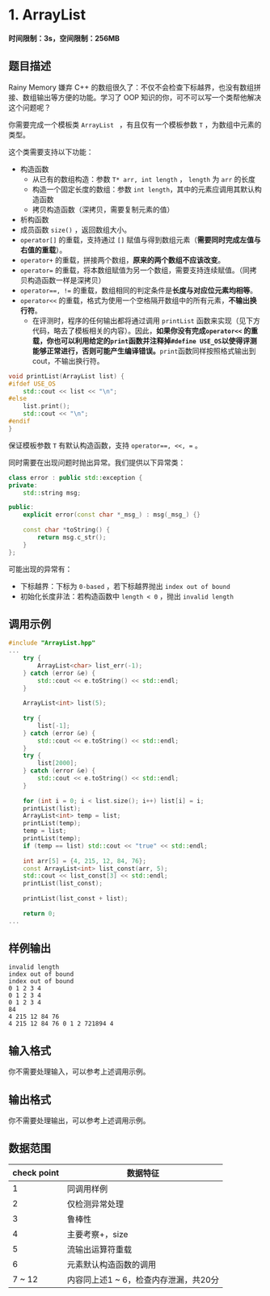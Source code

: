 # 1. ArrayList

**时间限制：3s，空间限制：256MB**

## 题目描述

Rainy Memory 嫌弃 C++ 的数组很久了：不仅不会检查下标越界，也没有数组拼接、数组输出等方便的功能。学习了 OOP 知识的你，可不可以写一个类帮他解决这个问题呢？

你需要完成一个模板类 `ArrayList ` ，有且仅有一个模板参数 `T` ，为数组中元素的类型。

这个类需要支持以下功能：

* 构造函数
  * 从已有的数组构造：参数 `T* arr, int length` ， `length` 为 `arr` 的长度
  * 构造一个固定长度的数组：参数 `int length`，其中的元素应调用其默认构造函数
  * 拷贝构造函数（深拷贝，需要复制元素的值）
* 析构函数
* 成员函数 `size()` ，返回数组大小。
* `operator[]` 的重载，支持通过 `[]` 赋值与得到数组元素（**需要同时完成左值与右值的重载**）。
* `operator+` 的重载，拼接两个数组，**原来的两个数组不应该改变**。
* `operator=` 的重载，将本数组赋值为另一个数组，需要支持连续赋值。（同拷贝构造函数一样是深拷贝）
* `operator==, !=` 的重载，数组相同的判定条件是**长度与对应位元素均相等**。
* `operator<<` 的重载，格式为使用一个空格隔开数组中的所有元素，**不输出换行符**。
  *  在评测时，程序的任何输出都将通过调用 `printList` 函数来实现（见下方代码，略去了模板相关的内容）。因此，**如果你没有完成`operator<<` 的重载，你也可以利用给定的`print`函数并注释掉`#define USE_OS`以使得评测能够正常进行，否则可能产生编译错误。**`print`函数同样按照格式输出到cout，不输出换行符。

```c++
void printList(ArrayList list) {
#ifdef USE_OS
    std::cout << list << "\n";
#else
    list.print();
    std::cout << "\n";
#endif
}
```

保证模板参数 `T` 有默认构造函数，支持 `operator==, <<, =` 。

同时需要在出现问题时抛出异常。我们提供以下异常类：

```c++
class error : public std::exception {
private:
    std::string msg;

public:
    explicit error(const char *_msg_) : msg(_msg_) {}
    
    const char *toString() {
        return msg.c_str();
    }
};
```

可能出现的异常有：

* 下标越界：下标为 `0-based` ，若下标越界抛出 `index out of bound`
* 初始化长度非法：若构造函数中 `length < 0` ，抛出 `invalid length`

## 调用示例

```c++
#include "ArrayList.hpp"
...
    try {
        ArrayList<char> list_err(-1);
    } catch (error &e) {
        std::cout << e.toString() << std::endl;
    }
    
    ArrayList<int> list(5);
    
    try {
        list[-1];
    } catch (error &e) {
        std::cout << e.toString() << std::endl;
    }
    try {
        list[2000];
    } catch (error &e) {
        std::cout << e.toString() << std::endl;
    }
    
    for (int i = 0; i < list.size(); i++) list[i] = i;
    printList(list);
    ArrayList<int> temp = list;
    printList(temp);
    temp = list;
    printList(temp);
    if (temp == list) std::cout << "true" << std::endl;
    
    int arr[5] = {4, 215, 12, 84, 76};
    const ArrayList<int> list_const(arr, 5);
    std::cout << list_const[3] << std::endl;
    printList(list_const);
    
    printList(list_const + list);
    
    return 0;
...
```

## 样例输出

```
invalid length
index out of bound
index out of bound
0 1 2 3 4
0 1 2 3 4
0 1 2 3 4
84
4 215 12 84 76
4 215 12 84 76 0 1 2 721894 4

```

## 输入格式

你不需要处理输入，可以参考上述调用示例。

## 输出格式

你不需要处理输出，可以参考上述调用示例。

## 数据范围

| check point | 数据特征                              |
| ----------- | ------------------------------------- |
| 1           | 同调用样例                            |
| 2           | 仅检测异常处理                        |
| 3           | 鲁棒性                                |
| 4           | 主要考察+，size                       |
| 5           | 流输出运算符重载                      |
| 6           | 元素默认构造函数的调用                |
| 7 ~ 12      | 内容同上述1 ~ 6，检查内存泄漏，共20分 |


